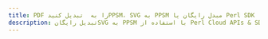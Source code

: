 ---title: PDF را به  تبدیل کنیدPPSM، SVG به PPSM مبدل رایگان یا Perl SDKdescription: تبدیل رایگانSVG به PPSM با استفاده از Perl Cloud APIs & SDK همچنین اسناد PDF را در Cloud ایجاد، ویرایش و رندر کنید.---